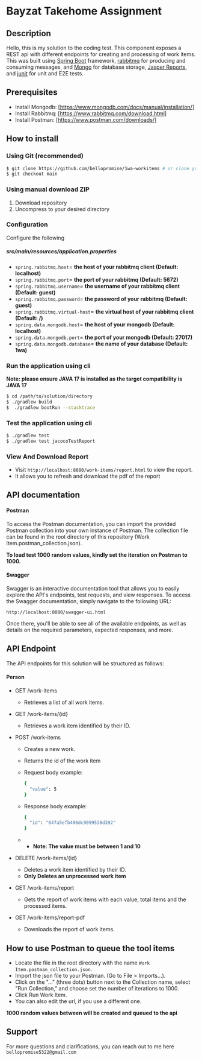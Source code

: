 # Bayzat Takehome Assignment

## Description

Hello, this is my solution to the coding test. This component exposes a REST api with different endpoints for creating and processing of work items.  This was built using [Spring Boot](https://spring.io/projects/spring-boot/) framework, [rabbitmq](https://www.rabbitmq.com/) for producing and consuming messages, and [Mongo](https://www.mongodb.com/atlas/database) for database storage, [Jasper Reports](https://www.jaspersoft.com/), and [junit](https://junit.org/) for unit and E2E tests.

## Prerequisites

- Install Mongodb: [https://www.mongodb.com/docs/manual/installation/]
- Install Rabbitmq: [https://www.rabbitmq.com/download.html]
- Install Postman: [https://www.postman.com/downloads/]


## How to install

### Using Git (recommended)

```sh
$ git clone https://github.com/bellopromise/1wa-workitems # or clone your own fork
$ git checkout main
```
### Using manual download ZIP

1.  Download repository
2.  Uncompress to your desired directory

### Configuration

Configure the following 
##### src/main/resources/application.properties

-   `spring.rabbitmq.host`= **the host of your rabbitmq client (Default: localhost)** 
-   `spring.rabbitmq.port`= **the port of your rabbitmq (Default: 5672)**
-   `spring.rabbitmq.username`= **the username of your rabbitmq client (Default: guest)** 
-   `spring.rabbitmq.password`= **the password of your rabbitmq (Default: guest)**
-   `spring.rabbitmq.virtual-host`= **the virtual host of your rabbitmq client (Default: /)** 
-   `spring.data.mongodb.host`= **the host of your mongodb (Default: localhost)**
-   `spring.data.mongodb.port`= **the port of your mongodb (Default: 27017)**
-   `spring.data.mongodb.database`= **the name of your database (Default: 1wa)**



### Run the application using cli 
**Note: please ensure JAVA 17 is installed as the target compatibility is JAVA 17**
```bash
$ cd /path/to/solution/directory
$ ./gradlew build
$  ./gradlew bootRun --stacktrace
```

### Test the application using cli

```bash
$ ./gradlew test
$ ./gradlew test jacocoTestReport
```


### View And Download Report

- Visit `http://localhost:8080/work-items/report.html` to view the report.
- It allows you to refresh and download the pdf of the report

## API documentation

#### Postman

To access the Postman documentation, you can import the provided Postman collection into your own instance of Postman. The collection file can be found in the root directory of this repository (Work Item.postman_collection.json).

**To load test 1000 random values, kindly set the iteration on Postman to 1000.**

#### Swagger
Swagger is an interactive documentation tool that allows you to easily explore the API's endpoints, test requests, and view responses. To access the Swagger documentation, simply navigate to the following URL:


`http://localhost:8080/swagger-ui.html`

Once there, you'll be able to see all of the available endpoints, as well as details on the required parameters, expected responses, and more.


## API Endpoint
The API endpoints for this solution will be structured as follows:

#### Person
- GET /work-items
  * Retrieves a list of all work items.
- GET /work-items/{id}
  * Retrieves a work item identified by their ID.

- POST /work-items
  * Creates a new work.
  * Returns the id  of the work item
  * Request body example:

    ```bash
    {
      "value": 5
    }
    ```
  * Response body example:

    ```bash
    {
      "id": "647a5efb406dc9099538d392"
    }
    ```
  * * **Note: The value must be between 1 and 10**
- DELETE /work-items/{id}
  * Deletes a work item identified by their ID.
  * **Only Deletes an unprocessed work item**
- GET /work-items/report
  * Gets the report of work items with each value, total items and the processed items.
- GET /work-items/report-pdf
  * Downloads the report of work items.


## How to use Postman to queue the tool items

- Locate the file in the root directory with the name `Work Item.postman_collection.json`.
- Import the json file to your Postman. (Go to File > Imports...).
-  Click on the "..." (three dots) button next to the Collection name, select "Run Collection," and choose set the number of iterations to 1000.
- Click Run Work Item.
- You can also edit the url, if you use a different one.


**1000 random values between will be created and queued to the api**



## Support
For more questions and clarifications, you can reach out to me here `bellopromise5322@gmail.com`

